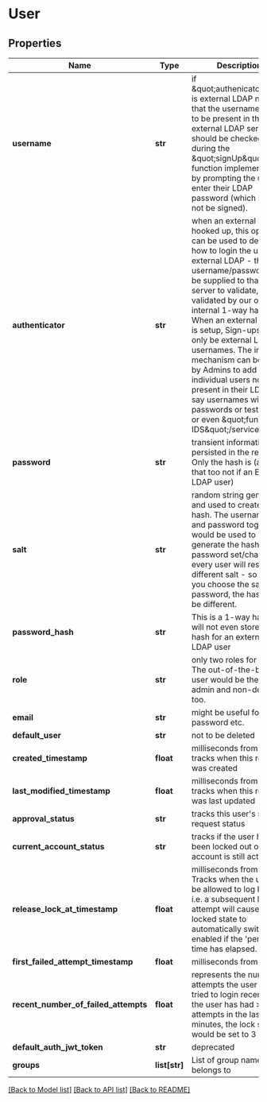 # User

## Properties
Name | Type | Description | Notes
------------ | ------------- | ------------- | -------------
**username** | **str** | if \&quot;authenicator\&quot; is external LDAP note that the username needs to be present in the external LDAP server and should be checked during the \&quot;signUp\&quot; function implementation, by prompting the user to enter their LDAP password (which should not be signed). | 
**authenticator** | **str** | when an external LDAP is hooked up, this option can be used to decide how to login the user. If external LDAP - then the username/password can be supplied to that ldap server to validate, else validated by our own internal 1-way hash.  When an external LDAP is setup,  Sign-ups can only be external LDAP usernames.  The internal mechanism can be used by Admins to add individual users not present in their LDAP, say usernames with fixed passwords or test users or even \&quot;functional IDS\&quot;/service keys. | [optional] 
**password** | **str** | transient information, not persisted in the repo. Only the hash is (and that too not if an External LDAP user) | [optional] 
**salt** | **str** | random string generated and used to create the hash. The username, salt and password together would be used to generate the hash. Every password set/change for every user will result in a different salt - so even if you choose the same password, the hash will be different. | [optional] 
**password_hash** | **str** | This is a 1-way hash. We will not even store this hash for an external LDAP user | [optional] 
**role** | **str** | only two roles for now. The out-of-the-box user would be the first admin and non-deletable too. | [optional] 
**email** | **str** | might be useful for reset password etc. | [optional] 
**default_user** | **str** | not to be deleted | [optional] 
**created_timestamp** | **float** | milliseconds from epoch. tracks when  this record was created | [optional] 
**last_modified_timestamp** | **float** | milliseconds from epoch. tracks when  this record was last updated | [optional] 
**approval_status** | **str** | tracks this user&#39;s sign up request status | [optional] 
**current_account_status** | **str** | tracks if the user has been locked out or if his account is still active | [optional] 
**release_lock_at_timestamp** | **float** | milliseconds from epoch. Tracks when the user will be allowed to log back in. i.e.  a subsequent login attempt will cause the locked state to automatically switch to enabled if the &#39;penalty&#39; time has elapsed. | [optional] 
**first_failed_attempt_timestamp** | **float** | milliseconds from epoch | [optional] 
**recent_number_of_failed_attempts** | **float** | represents the number of attempts the user has tried to login recently. If the user has had &gt; 5 attempts in the last 5 minutes, the lock status would be set to 3 | [optional] 
**default_auth_jwt_token** | **str** | deprecated | [optional] 
**groups** | **list[str]** | List of group name user belongs to | [optional] 

[[Back to Model list]](../README.md#documentation-for-models) [[Back to API list]](../README.md#documentation-for-api-endpoints) [[Back to README]](../README.md)



